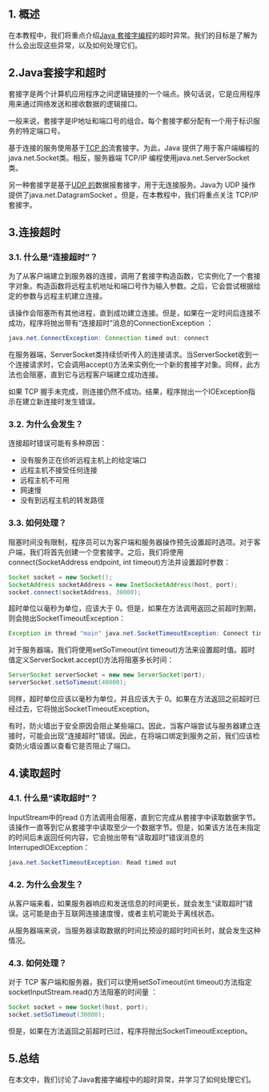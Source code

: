 ## 1. 概述

在本教程中，我们将重点介绍[Java 套接字编程](https://www.baeldung.com/a-guide-to-java-sockets)的超时异常。我们的目标是了解为什么会出现这些异常，以及如何处理它们。

## 2.Java套接字和超时

套接字是两个计算机应用程序之间逻辑链接的一个端点。换句话说，它是应用程序用来通过网络发送和接收数据的逻辑接口。

一般来说，套接字是IP地址和端口号的组合。每个套接字都分配有一个用于标识服务的特定端口号。

基于连接的服务使用基于[TCP 的](https://www.baeldung.com/cs/udp-vs-tcp)流套接字。为此，Java 提供了用于客户端编程的java.net.Socket类。相反，服务器端 TCP/IP 编程使用java.net.ServerSocket类。

另一种套接字是基于[UDP 的](https://www.baeldung.com/udp-in-java)数据报套接字，用于无连接服务。Java为 UDP 操作提供了java.net.DatagramSocket 。但是，在本教程中，我们将重点关注 TCP/IP 套接字。

## 3.连接超时

### 3.1. 什么是“连接超时”？

为了从客户端建立到服务器的连接，调用了套接字构造函数，它实例化了一个套接字对象。构造函数将远程主机地址和端口号作为输入参数。之后，它会尝试根据给定的参数与远程主机建立连接。

该操作会阻塞所有其他进程，直到成功建立连接。但是，如果在一定时间后连接不成功，程序将抛出带有“连接超时”消息的ConnectionException ：

```java
java.net.ConnectException: Connection timed out: connect
```

在服务器端，ServerSocket类持续侦听传入的连接请求。当ServerSocket收到一个连接请求时，它会调用accept()方法来实例化一个新的套接字对象。同样，此方法也会阻塞，直到它与远程客户端建立成功连接。

如果 TCP 握手未完成，则连接仍然不成功。结果，程序抛出一个IOException指示在建立新连接时发生错误。

### 3.2. 为什么会发生？

连接超时错误可能有多种原因：

-   没有服务正在侦听远程主机上的给定端口
-   远程主机不接受任何连接
-   远程主机不可用
-   网速慢
-   没有到远程主机的转发路径

### 3.3. 如何处理？

阻塞时间没有限制，程序员可以为客户端和服务器操作预先设置超时选项。对于客户端，我们将首先创建一个空套接字。之后，我们将使用connect(SocketAddress endpoint, int timeout)方法并设置超时参数：

```java
Socket socket = new Socket(); 
SocketAddress socketAddress = new InetSocketAddress(host, port); 
socket.connect(socketAddress, 30000);
```

超时单位以毫秒为单位，应该大于 0。但是，如果在方法调用返回之前超时到期，则会抛出SocketTimeoutException：

```java
Exception in thread "main" java.net.SocketTimeoutException: Connect timed out
```

对于服务器端，我们将使用setSoTimeout(int timeout)方法来设置超时值。超时值定义ServerSocket.accept()方法将阻塞多长时间：

```java
ServerSocket serverSocket = new new ServerSocket(port);
serverSocket.setSoTimeout(40000);
```

同样，超时单位应该以毫秒为单位，并且应该大于 0。如果在方法返回之前超时已经过去，它将抛出SocketTimeoutException。

有时，防火墙出于安全原因会阻止某些端口。因此，当客户端尝试与服务器建立连接时，可能会出现“连接超时”错误。因此，在将端口绑定到服务之前，我们应该检查防火墙设置以查看它是否阻止了端口。

## 4.读取超时

### 4.1. 什么是“读取超时”？

InputStream中的read ()方法调用会阻塞，直到它完成从套接字中读取数据字节。该操作一直等到它从套接字中读取至少一个数据字节。但是，如果该方法在未指定的时间后未返回任何内容，它会抛出带有“读取超时”错误消息的InterrupedIOException：

```java
java.net.SocketTimeoutException: Read timed out
```

### 4.2. 为什么会发生？

从客户端来看，如果服务器响应和发送信息的时间更长，就会发生“读取超时”错误。这可能是由于互联网连接速度慢，或者主机可能处于离线状态。

从服务器端来说，当服务器读取数据的时间比预设的超时时间长时，就会发生这种情况。

### 4.3. 如何处理？

对于 TCP 客户端和服务器，我们可以使用setSoTimeout(int timeout)方法指定socketInputStream.read()方法阻塞的时间量 ：

```java
Socket socket = new Socket(host, port);
socket.setSoTimeout(30000);
```

但是，如果在方法返回之前超时已过，程序将抛出SocketTimeoutException。

## 5.总结

在本文中，我们讨论了Java套接字编程中的超时异常，并学习了如何处理它们。